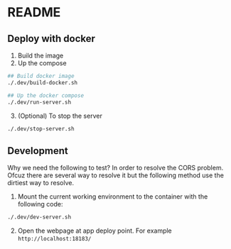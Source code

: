# README

## Deploy with docker

1. Build the image
2. Up the compose

```bash
## Build docker image
./.dev/build-docker.sh

## Up the docker compose
./.dev/run-server.sh
```

3. (Optional) To stop the server

```sh
./.dev/stop-server.sh
```

## Development

Why we need the following to test?
In order to resolve the CORS problem. Ofcuz there are several way to resolve it but the following method use the dirtiest way to resolve.

1. Mount the current working environment to the container with the following code:

```sh
./.dev/dev-server.sh
```

2. Open the webpage at app deploy point. For example `http://localhost:18183/`
